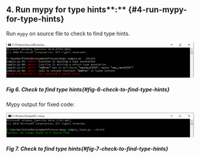 ## 4. Run mypy for type hints**:** {#4-run-mypy-for-type-hints}

Run `mypy` on source file to check to find type hints.

![](/media/image6.png)
##### Fig 6. Check to find type hints{#fig-6-check-to-find-type-hints}
Mypy output for fixed code:

![](/media/image7.png)
##### Fig 7. Check to find type hints{#fig-7-check-to-find-type-hints}
